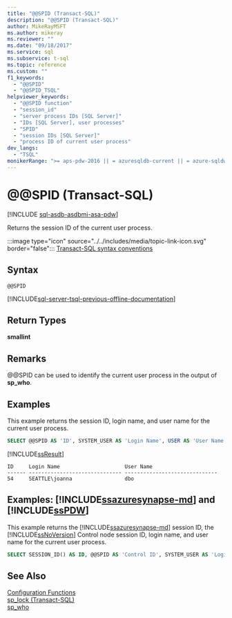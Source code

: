 ```yaml
---
title: "@@SPID (Transact-SQL)"
description: "@@SPID (Transact-SQL)"
author: MikeRayMSFT
ms.author: mikeray
ms.reviewer: ""
ms.date: "09/18/2017"
ms.service: sql
ms.subservice: t-sql
ms.topic: reference
ms.custom: ""
f1_keywords:
  - "@@SPID"
  - "@@SPID_TSQL"
helpviewer_keywords:
  - "@@SPID function"
  - "session_id"
  - "server process IDs [SQL Server]"
  - "IDs [SQL Server], user processes"
  - "SPID"
  - "session IDs [SQL Server]"
  - "process ID of current user process"
dev_langs:
  - "TSQL"
monikerRange: ">= aps-pdw-2016 || = azuresqldb-current || = azure-sqldw-latest || >= sql-server-2016 || >= sql-server-linux-2017 || = azuresqldb-mi-current"
---
```

# &#x40;&#x40;SPID (Transact-SQL)
[!INCLUDE [sql-asdb-asdbmi-asa-pdw](../../includes/applies-to-version/sql-asdb-asdbmi-asa-pdw.md)]

  Returns the session ID of the current user process.  
  
 :::image type="icon" source="../../includes/media/topic-link-icon.svg" border="false"::: [Transact-SQL syntax conventions](../../t-sql/language-elements/transact-sql-syntax-conventions-transact-sql.md)  
  
## Syntax  
  
```syntaxsql
@@SPID  
```  
  
[!INCLUDE[sql-server-tsql-previous-offline-documentation](../../includes/sql-server-tsql-previous-offline-documentation.md)]

## Return Types
 **smallint**  
  
## Remarks  
 @@SPID can be used to identify the current user process in the output of **sp_who**.  
  
## Examples  
 This example returns the session ID, login name, and user name for the current user process.  
  
```sql  
SELECT @@SPID AS 'ID', SYSTEM_USER AS 'Login Name', USER AS 'User Name';  
```  
  
 [!INCLUDE[ssResult](../../includes/ssresult-md.md)]  
  
```  
ID     Login Name                     User Name                       
------ ------------------------------ ------------------------------  
54     SEATTLE\joanna                 dbo                             
```  
  
## Examples: [!INCLUDE[ssazuresynapse-md](../../includes/ssazuresynapse-md.md)] and [!INCLUDE[ssPDW](../../includes/sspdw-md.md)]  
 This example returns the [!INCLUDE[ssazuresynapse-md](../../includes/ssazuresynapse-md.md)] session ID, the [!INCLUDE[ssNoVersion](../../includes/ssnoversion-md.md)] Control node session ID, login name, and user name for the current user process.  
  
```sql  
SELECT SESSION_ID() AS ID, @@SPID AS 'Control ID', SYSTEM_USER AS 'Login Name', USER AS 'User Name';  
```  
  
## See Also  
 [Configuration Functions](../../t-sql/functions/configuration-functions-transact-sql.md)   
 [sp_lock &#40;Transact-SQL&#41;](../../relational-databases/system-stored-procedures/sp-lock-transact-sql.md)   
 [sp_who](../../relational-databases/system-stored-procedures/sp-who-transact-sql.md)  
  
  

